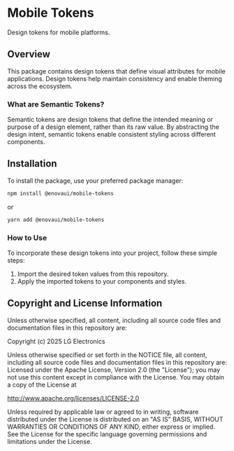 # Mobile Tokens

Design tokens for mobile platforms.

## Overview

This package contains design tokens that define visual attributes for mobile applications. Design tokens help maintain consistency and enable theming across the ecosystem.

### What are Semantic Tokens?

Semantic tokens are design tokens that define the intended meaning or purpose of a design element, rather than its raw value. By abstracting the design intent, semantic tokens enable consistent styling across different components.

## Installation

To install the package, use your preferred package manager:

```bash
npm install @enovaui/mobile-tokens
```

or

```bash
yarn add @enovaui/mobile-tokens
```

### How to Use

To incorporate these design tokens into your project, follow these simple steps:

1. Import the desired token values from this repository.
2. Apply the imported tokens to your components and styles.


## Copyright and License Information

Unless otherwise specified, all content, including all source code files and
documentation files in this repository are:

Copyright (c) 2025 LG Electronics

Unless otherwise specified or set forth in the NOTICE file, all content,
including all source code files and documentation files in this repository are:
Licensed under the Apache License, Version 2.0 (the "License");
you may not use this content except in compliance with the License.
You may obtain a copy of the License at

http://www.apache.org/licenses/LICENSE-2.0

Unless required by applicable law or agreed to in writing, software
distributed under the License is distributed on an "AS IS" BASIS,
WITHOUT WARRANTIES OR CONDITIONS OF ANY KIND, either express or implied.
See the License for the specific language governing permissions and
limitations under the License.
